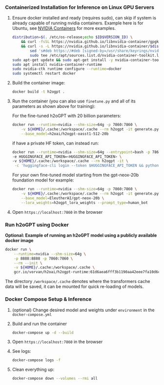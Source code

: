 ### Containerized Installation for Inference on Linux GPU Servers

1. Ensure docker installed and ready (requires sudo), can skip if system is already capable of running nvidia containers.  Example here is for Ubuntu, see [NVIDIA Containers](https://docs.nvidia.com/datacenter/cloud-native/container-toolkit/install-guide.html#docker) for more examples.

    ```bash
    distribution=$(. /etc/os-release;echo $ID$VERSION_ID) \
        && curl -fsSL https://nvidia.github.io/libnvidia-container/gpgkey | sudo gpg --dearmor -o /usr/share/keyrings/nvidia-container-toolkit-keyring.gpg \
        && curl -s -L https://nvidia.github.io/libnvidia-container/$distribution/libnvidia-container.list | \
            sed 's#deb https://#deb [signed-by=/usr/share/keyrings/nvidia-container-toolkit-keyring.gpg] https://#g' | \
            sudo tee /etc/apt/sources.list.d/nvidia-container-toolkit.list
    sudo apt-get update && sudo apt-get install -y nvidia-container-toolkit-base
    sudo apt install nvidia-container-runtime
    sudo nvidia-ctk runtime configure --runtime=docker
    sudo systemctl restart docker
    ```

2. Build the container image:

    ```bash
    docker build -t h2ogpt .
    ```

3. Run the container (you can also use `finetune.py` and all of its parameters as shown above for training):

    For the fine-tuned h2oGPT with 20 billion parameters:
    ```bash
    docker run --runtime=nvidia --shm-size=64g -p 7860:7860 \
        -v ${HOME}/.cache:/workspace/.cache --rm h2ogpt -it generate.py \
        --base_model=h2oai/h2ogpt-oasst1-512-20b
    ```
    
    if have a private HF token, can instead run:
    ```bash
    docker run --runtime=nvidia --shm-size=64g --entrypoint=bash -p 7860:7860 \
    -e HUGGINGFACE_API_TOKEN=<HUGGINGFACE_API_TOKEN> \
    -v ${HOME}/.cache:/workspace/.cache --rm h2ogpt -it \
     -c 'huggingface-cli login --token $HUGGINGFACE_API_TOKEN && python3.10 generate.py --base_model=h2oai/h2ogpt-oasst1-512-20b --use_auth_token=True'
    ```
   
    For your own fine-tuned model starting from the gpt-neox-20b foundation model for example:
    ```bash
    docker run --runtime=nvidia --shm-size=64g -p 7860:7860 \
        -v ${HOME}/.cache:/workspace/.cache --rm h2ogpt -it generate.py \
        --base_model=EleutherAI/gpt-neox-20b \
        --lora_weights=h2ogpt_lora_weights --prompt_type=human_bot
    ```

4. Open `https://localhost:7860` in the browser



### Run h2oGPT using Docker
__Optional: Example of running an h2oGPT model using a publicly available docker image__

```bash
docker run \
    --runtime=nvidia --shm-size=64g \
    -p 8888:8888 -p 7860:7860 \
    --rm --init \
    -v ${HOME}/.cache:/workspace/.cache \
    gcr.io/vorvan/h2oai/h2ogpt-runtime:61d6aea6fff3b1190aa42eee7fa10d6c /workspace/generate.py --base_model=h2oai/h2ogpt-gm-oasst1-en-2048-open-llama-7b
```

The directory `/workspace/.cache` denotes where the transformers cache data will be saved, it can be mounted for quick re-loading of models.

### Docker Compose Setup & Inference

1. (optional) Change desired model and weights under `environment` in the `docker-compose.yml`

2. Build and run the container

    ```bash
    docker-compose up -d --build
    ```

3. Open `https://localhost:7860` in the browser

4. See logs:

    ```bash
    docker-compose logs -f
    ```

5. Clean everything up:

    ```bash
    docker-compose down --volumes --rmi all
    ```

